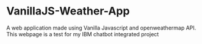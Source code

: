 # VanillaJS-Weather-App

A web application made using Vanilla Javascript and openweathermap API. This webpage is a test for my IBM chatbot integrated project

